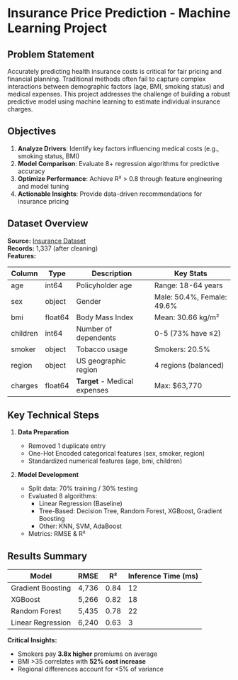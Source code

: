 # Insurance Price Prediction - Machine Learning Project

## Problem Statement
Accurately predicting health insurance costs is critical for fair pricing and financial planning. Traditional methods often fail to capture complex interactions between demographic factors (age, BMI, smoking status) and medical expenses. This project addresses the challenge of building a robust predictive model using machine learning to estimate individual insurance charges.

## Objectives
1. **Analyze Drivers**: Identify key factors influencing medical costs (e.g., smoking status, BMI)
2. **Model Comparison**: Evaluate 8+ regression algorithms for predictive accuracy
3. **Optimize Performance**: Achieve R² > 0.8 through feature engineering and model tuning
4. **Actionable Insights**: Provide data-driven recommendations for insurance pricing

## Dataset Overview
**Source:** [Insurance Dataset](https://www.kaggle.com/datasets/mirichoi0218/insurance)  
**Records:** 1,337 (after cleaning)  
**Features:**

| Column      | Type    | Description                     | Key Stats            |
|-------------|---------|---------------------------------|----------------------|
| age         | int64   | Policyholder age               | Range: 18-64 years   |
| sex         | object  | Gender                         | Male: 50.4%, Female: 49.6% |
| bmi         | float64 | Body Mass Index                | Mean: 30.66 kg/m²    |
| children    | int64   | Number of dependents           | 0-5 (73% have ≤2)    |
| smoker      | object  | Tobacco usage                  | Smokers: 20.5%       |
| region      | object  | US geographic region           | 4 regions (balanced) |
| charges     | float64 | **Target** - Medical expenses  | Max: $63,770         |

## Key Technical Steps
1. **Data Preparation**
   - Removed 1 duplicate entry
   - One-Hot Encoded categorical features (sex, smoker, region)
   - Standardized numerical features (age, bmi, children)

2. **Model Development**
   - Split data: 70% training / 30% testing
   - Evaluated 8 algorithms:
     - Linear Regression (Baseline)
     - Tree-Based: Decision Tree, Random Forest, XGBoost, Gradient Boosting
     - Other: KNN, SVM, AdaBoost
   - Metrics: RMSE & R²

## Results Summary
| Model                  | RMSE   | R²    | Inference Time (ms) |
|------------------------|--------|-------|---------------------|
| Gradient Boosting      | 4,736  | 0.84  | 12                  |
| XGBoost                | 5,266  | 0.82  | 18                  |
| Random Forest          | 5,435  | 0.78  | 22                  |
| Linear Regression      | 6,240  | 0.63  | 3                   |

**Critical Insights:**
- Smokers pay **3.8x higher** premiums on average
- BMI >35 correlates with **52% cost increase**
- Regional differences account for <5% of variance


